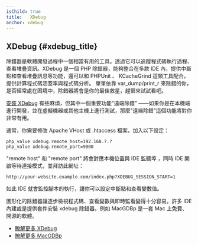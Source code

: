 ```yaml
---
isChild: true
title:   XDebug
anchor: xdebug
---
```


## XDebug {#xdebug_title}

除錯器是軟體開發過程中一個相當有用的工具。透過它可以追蹤程式碼執行過程、查看堆疊資訊。XDebug 是一個 PHP 除錯器，能夠整合在多款 IDE 內，提供中斷點和查看堆疊訊息等功能，還可以和 PHPUnit 、 KCacheGrind 這類工具配合，提供計算程式碼涵蓋率與程式碼分析。
單單依靠 var_dump/print_r 來除錯的你， 是否經常處在困境中，除錯器將會是你的最佳救星，趕緊來試試看吧。

[安裝 XDebug][xdebug-install] 有些麻煩，但其中一個重要功能"遠端除錯" ——如果你是在本機端進行開發，並在虛擬機器或其他主機上進行測試，那麼"遠端除錯"這個功能將對你非常有用。

通常，你需要修改 Apache VHost 或 .htaccess 檔案，加入以下設定：

    php_value xdebug.remote_host=192.168.?.?
    php_value xdebug.remote_port=9000

"remote host" 和 "remote port" 將會對應本機位置與 IDE 監聽埠
 ，同時 IDE 開啟等待連接模式，並拜訪此網址：

    http://your-website.example.com/index.php?XDEBUG_SESSION_START=1

如此 IDE 就會監控腳本的執行，讓你可以設定中斷點和查看變數值。

圖形化的除錯器讓逐步檢視程式碼、查看變數與即時監看變得十分容易。許多 IDE 內建或是提供套件安裝 xdebug 除錯器。例如 MacGDBp 是一套 Mac 上免費、開源的軟體。

 * [瞭解更多 XDebug][xdebug-docs]
 * [瞭解更多 MacGDBp][macgdbp-install]

[xdebug-docs]: http://xdebug.org/docs/
[xdebug-install]: http://xdebug.org/docs/install
[macgdbp-install]: http://www.bluestatic.org/software/macgdbp/

